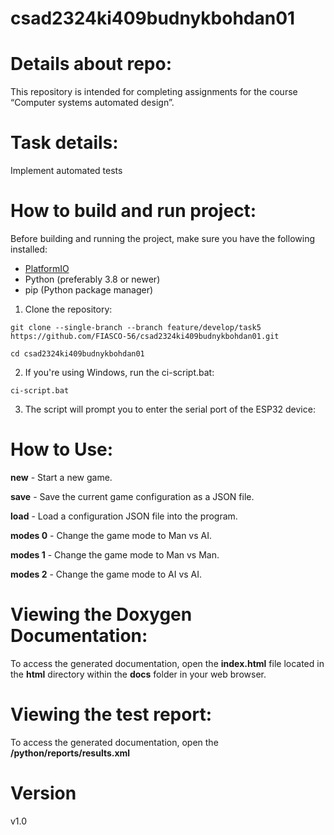 # csad2324ki409budnykbohdan01

# Details about repo:
This repository is intended for completing assignments for the course “Computer systems automated design”.

# Task details:
Implement automated tests

# How to build and run project:
Before building and running the project, make sure you have the following installed:

- [PlatformIO](https://platformio.org/install)
- Python (preferably 3.8 or newer)
- pip (Python package manager)

1. Clone the repository:

```git clone --single-branch --branch feature/develop/task5 https://github.com/FIASCO-56/csad2324ki409budnykbohdan01.git```

```cd csad2324ki409budnykbohdan01```

2. If you're using Windows, run the ci-script.bat:

```ci-script.bat```

3. The script will prompt you to enter the serial port of the ESP32 device:

# How to Use:

**new** - Start a new game.

**save** - Save the current game configuration as a JSON file.

**load** - Load a configuration JSON file into the program.

**modes 0** - Change the game mode to Man vs AI.

**modes 1** - Change the game mode to Man vs Man.

**modes 2** - Change the game mode to AI vs AI.

# Viewing the Doxygen Documentation:

To access the generated documentation, open the **index.html** file located in the **html** directory within the **docs** folder in your web browser.

# Viewing the test report:

To access the generated documentation, open the **/python/reports/results.xml**

# Version
v1.0
